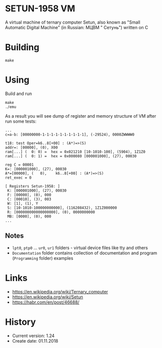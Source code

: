 SETUN-1958 VM
=============

A virtual machine of ternary computer Setun, also known as "Small Automatic Digital Machine"  (in Russian: МЦВМ "
Сетунь")  written on C

# Building

```shell
make
```

# Using

Build and run

```shell
make
./emu
```

As a result you will see dump of register and memory structure of VM after run some tests:

```shell
...
c=a-b: [00000000-1-1-1-1-1-1-1-1-1-1], (-29524), 0000ZWWWW0

t18: test Oper=k6..8[+00] : (A*)=>(S)
addr=: [00000], (0), X00
ram[...] (  0: 0) =  hex = 0x021210 [10-1010-100], (5904), 1Z1Z0
ram[...] (  0: 1) =  hex = 0x000080 [000001000], (27), 00030

reg C = 00001
K=: [000001000], (27), 00030
A*=[00000], (   0),    k6..8[+00] : (A*)=>(S)
ret_exec = 0

[ Registers Setun-1958: ]
 K: [000001000], (27), 00030
 F: [00000], (0), 000
 C: [00010], (3), 003
 W: [1], (1), Y
 S: [10-1010-100000000000], (116208432), 1Z1Z000000
 R: [000000000000000000], (0), 0000000000
 MB: [0000], (0), 000
...
```

## Notes

* `lpt0`, `ptp0` ... `ur0`, `ur1` folders - virtual device files like tty and others
* `Documentation` folder contains collection of documentation and program (`Programming` folder) examples

# Links

- <https://en.wikipedia.org/wiki/Ternary_computer>
- <https://en.wikipedia.org/wiki/Setun>
- <https://habr.com/en/post/46688/>

# History

- Current version: 1.24
- Create date: 01.11.2018
